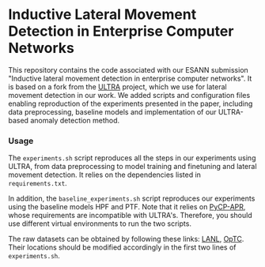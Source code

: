 # Inductive Lateral Movement Detection in Enterprise Computer Networks

This repository contains the code associated with our ESANN submission
"Inductive lateral movement detection in enterprise computer networks".
It is based on a fork from the
[ULTRA](https://github.com/DeepGraphLearning/ULTRA) project, which we
use for lateral movement detection in our work.
We added scripts and configuration files enabling reproduction of the
experiments presented in the paper, including data preprocessing,
baseline models and implementation of our ULTRA-based anomaly detection
method.

### Usage

The `experiments.sh` script reproduces all the steps in our experiments
using ULTRA, from data preprocessing to model training and finetuning
and lateral movement detection.
It relies on the dependencies listed in `requirements.txt`.

In addition, the `baseline_experiments.sh` script reproduces our
experiments using the baseline models HPF and PTF.
Note that it relies on
[PyCP-APR](https://github.com/lanl/pyCP_APR), whose requirements are
incompatible with ULTRA's.
Therefore, you should use different virtual environments to run the two
scripts.

The raw datasets can be obtained by following these links:
[LANL](https://csr.lanl.gov/data/cyber1/),
[OpTC](https://github.com/FiveDirections/OpTC-data).
Their locations should be modified accordingly in the first two lines of
`experiments.sh`.